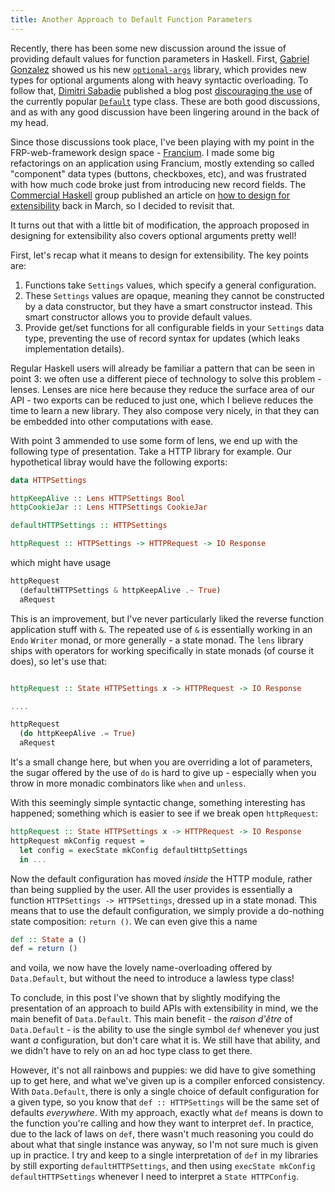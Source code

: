 ```yaml
---
title: Another Approach to Default Function Parameters
---
```


Recently, there has been some new discussion around the issue of providing
default values for function parameters in Haskell. First, [Gabriel
Gonzalez](http://www.haskellforall.com) showed us his new
[`optional-args`](http://www.haskellforall.com/2015/06/optional-args-100-optional-function.html)
library, which provides new types for optional arguments along with heavy
syntactic overloading. To follow that, [Dimitri
Sabadie](http://phaazon.blogspot.fr) published a blog post [discouraging the
use](http://phaazon.blogspot.fr/2015/07/dont-use-default.html) of the currently
popular
[`Default`](https://hackage.haskell.org/package/data-default-0.5.3/docs/Data-Default.html)
type class. These are both good discussions, and as with any good discussion
have been lingering around in the back of my head.

Since those discussions took place, I've been playing with my point in the
FRP-web-framework design space -
[Francium](https://github.com/ocharles/Francium). I made some big refactorings
on an application using Francium, mostly extending so called "component" data
types (buttons, checkboxes, etc), and was frustrated with how much code broke
just from introducing new record fields. The [Commercial Haskell](http://commercialhaskell.com) group
published an article on [how to design for
extensibility](https://github.com/commercialhaskell/haskelldocumentation/blob/master/content/designing-apis-for-extensibility.md)
back in March, so I decided to revisit that.

It turns out that with a little bit of modification, the approach proposed in
designing for extensibility also covers optional arguments pretty well!

First, let's recap what it means to design for extensibility. The key points
are:

1. Functions take `Settings` values, which specify a general configuration.
2. These `Settings` values are opaque, meaning they cannot be constructed by a
   data constructor, but they have a smart constructor instead. This
   smart constructor allows you to provide default values.
3. Provide get/set functions for all configurable fields in your `Settings` data
   type, preventing the use of record syntax for updates (which leaks
   implementation details).

Regular Haskell users will already be familiar a pattern that can be seen in point 3:
we often use a different piece of technology to solve this problem - lenses. Lenses
are nice here because they reduce the surface area of our API - two exports can
be reduced to just one, which I believe reduces the time to learn a new library.
They also compose very nicely, in that they can be embedded into other
computations with ease.

With point 3 ammended to use some form of lens, we end up with the following
type of presentation. Take a HTTP library for example. Our hypothetical libray
would have the following exports:

```haskell
data HTTPSettings

httpKeepAlive :: Lens HTTPSettings Bool
httpCookieJar :: Lens HTTPSettings CookieJar

defaultHTTPSettings :: HTTPSettings

httpRequest :: HTTPSettings -> HTTPRequest -> IO Response
```

which might have usage

```haskell
httpRequest
  (defaultHTTPSettings & httpKeepAlive .~ True)
  aRequest
```

This is an improvement, but I've never particularly liked the reverse function
application stuff with `&`. The repeated use of `&` is essentially working in an
`Endo` `Writer` monad, or more generally - a state monad. The `lens` library
ships with operators for working specifically in state monads (of course it
does), so let's use that:

```haskell

httpRequest :: State HTTPSettings x -> HTTPRequest -> IO Response

....

httpRequest
  (do httpKeepAlive .= True)
  aRequest
```

It's a small change here, but when you are overriding a lot of parameters, the
sugar offered by the use of `do` is hard to give up - especially when you throw
in more monadic combinators like `when` and `unless`.

With this seemingly simple syntactic change, something interesting has happened;
something which is easier to see if we break open `httpRequest`:

```haskell
httpRequest :: State HTTPSettings x -> HTTPRequest -> IO Response
httpRequest mkConfig request =
  let config = execState mkConfig defaultHttpSettings
  in ...
```

Now the default configuration has moved *inside* the HTTP module, rather than
being supplied by the user. All the user provides is essentially a function
`HTTPSettings -> HTTPSettings`, dressed up in a state monad. This means that to
use the default configuration, we simply provide a do-nothing state composition:
`return ()`. We can even give this a name

```haskell
def :: State a ()
def = return ()
```

and voila, we now have the lovely name-overloading offered by `Data.Default`,
but without the need to introduce a lawless type class!

To conclude, in this post I've shown that by slightly modifying the presentation
of an approach to build APIs with extensibility in mind, we the main benefit of
`Data.Default`. This main benefit - the *raison d'être* of `Data.Default` - is
the ability to use the single symbol `def` whenever you just want *a*
configuration, but don't care what it is. We still have that ability, and we
didn't have to rely on an ad hoc type class to get there.

However, it's not all rainbows and puppies: we did have to give something up to
get here, and what we've given up is a compiler enforced consistency. With
`Data.Default`, there is only a single choice of default configuration for a
given type, so you know that `def :: HTTPSettings` will be the same set of
defaults *everywhere*. With my approach, exactly what `def` means is down to the
function you're calling and how they want to interpret `def`. In practice, due
to the lack of laws on `def`, there wasn't much reasoning you could do about
what that single instance was anyway, so I'm not sure much is given up in
practice. I try and keep to a single interpretation of `def` in my libraries by
still exporting `defaultHTTPSettings`, and then using `execState mkConfig
defaultHTTPSettings` whenever I need to interpret a `State HTTPConfig`.
